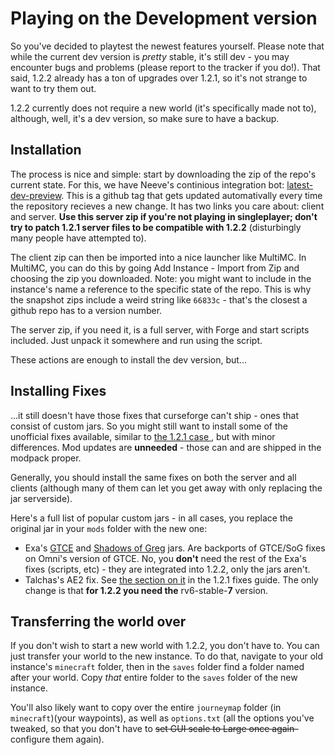 # Playing on the Development version
So you've decided to playtest the newest features yourself. Please note that while the current dev version is *pretty* stable, it's still dev - you may encounter bugs and problems (please report to the tracker if you do!). That said, 1.2.2 already has a ton of upgrades over 1.2.1, so it's not strange to want to try them out.

1.2.2 currently does not require a new world (it's specifically made not to), although, well, it's a dev version, so make sure to have a backup.

## Installation
The process is nice and simple: start by downloading the zip of the repo's current state. For this, we have Neeve's continious integration bot: [latest-dev-preview](https://github.com/OmnifactoryDevs/Omnifactory/releases/tag/latest-dev-preview). This is a github tag that gets updated automativally every time the repository recieves a new change. It has two links you care about: client and server. **Use this server zip if you're not playing in singleplayer; don't try to patch 1.2.1 server files to be compatible with 1.2.2** (disturbingly many people have attempted to).

The client zip can then be imported into a nice launcher like MultiMC. In MultiMC, you can do this by going Add Instance - Import from Zip and choosing the zip you downloaded. Note: you might want to include in the instance's name a reference to the specific state of the repo. This is why the snapshot zips include a weird string like `66833c` - that's the closest a github repo has to a version number.

The server zip, if you need it, is a full server, with Forge and start scripts included. Just unpack it somewhere and run using the script.

These actions are enough to install the dev version, but...

## Installing Fixes

...it still doesn't have those fixes that curseforge can't ship - ones that consist of custom jars. So you might still want to install some of the unofficial fixes available, similar to [the 1.2.1 case ](InstallingUnofficialFixes121.md), but with minor differences. Mod updates are **unneeded** - those can and are shipped in the modpack proper.

Generally, you should install the same fixes on both the server and all clients (although many of them can let you get away with only replacing the jar serverside).

Here's a full list of popular custom jars - in all cases, you replace the original jar in your `mods` folder with the new one:

- Exa's [GTCE](files/UnofficialFixes/jars/gregtech-1.12.2-1.8.4.419exa2.jar) and [Shadows of Greg](files/UnofficialFixes/jars/Shadows_of_Greg-1.12.2-2.8.0_fix.jar) jars. Are backports of GTCE/SoG fixes on Omni's version of GTCE. No, you **don't** need the rest of the Exa's fixes (scripts, etc) - they are integrated into 1.2.2, only the jars aren't.
- Talchas's AE2 fix. See [the section on it](InstallingUnofficialFixes121.md#talchass-ae2-fix) in the 1.2.1 fixes guide. The only change is that **for 1.2.2 you need the** rv6-stable-**7** version.


## Transferring the world over

If you don't wish to start a new world with 1.2.2, you don't have to. You can just transfer your world to the new instance. To do that, navigate to your old instance's `minecraft` folder, then in the `saves` folder find a folder named after your world. Copy *that* entire folder to the `saves` folder of the new instance.

You'll also likely want to copy over the entire `journeymap` folder (in `minecraft`)(your waypoints), as well as `options.txt` (all the options you've tweaked, so that you don't have to ~~set GUI scale to Large once again-~~ configure them again).